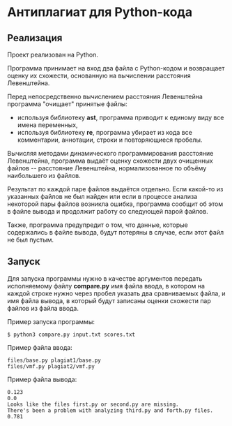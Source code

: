 # Антиплагиат для Python-кода

## Реализация

Проект реализован на Python.

Программа принимает на вход два файла с Python-кодом и
возвращает оценку их схожести, основанную на вычислении
расстояния Левенштейна.

Перед непосредственно вычислением расстояния Левенштейна
программа "очищает" принятые файлы: 
- используя библиотеку **ast**, программа приводит к единому виду
все имена переменных,
- используя библиотеку **re**, программа убирает из кода все 
комментарии, аннотации, строки и повторяющиеся пробелы.

Вычисляя методами динамического программирования расстояние
Левенштейна, программа выдаёт оценку схожести двух очищенных 
файлов -- расстояние Левенштейна, нормализованное по объёму
наибольшего из файлов.

Результат по каждой паре файлов выдаётся отдельно. Если какой-то
из указанных файлов не был найден или если в процессе анализа
некоторой пары файлов возникла ошибка, программа сообщит об этом
в файле вывода и продолжит работу со следующей парой файлов.

Также, программа предупредит о том, что данные, которые содержались
в файле вывода, будут потеряны в случае, если этот файл не был пустым.

## Запуск

Для запуска программы нужно в качестве аргументов передать
исполняемому файлу **compare.py** имя файла ввода, в котором
на каждой строке нужно через пробел указать два сравниваемых файла,
и имя файла вывода, в который будут записаны оценки схожести
пар файлов из файла ввода.

Пример запуска программы:

```
$ python3 compare.py input.txt scores.txt
```

Пример файла ввода:

```
files/base.py plagiat1/base.py
files/vmf.py plagiat2/vmf.py
```

Пример файла вывода:

```
0.123
0.0
Looks like the files first.py or second.py are missing.
There's been a problem with analyzing third.py and forth.py files.
0.781
```
